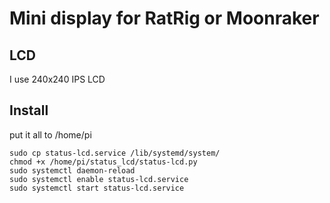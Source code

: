 # Mini display for RatRig or Moonraker

## LCD
I use 240x240 IPS LCD 




## Install
put it all to /home/pi
```
sudo cp status-lcd.service /lib/systemd/system/
chmod +x /home/pi/status_lcd/status-lcd.py
sudo systemctl daemon-reload
sudo systemctl enable status-lcd.service
sudo systemctl start status-lcd.service
```

